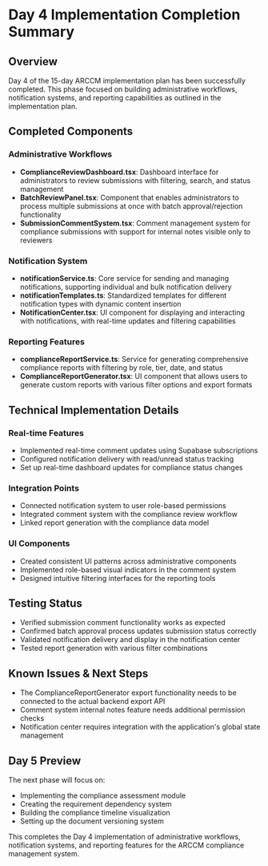 # Day 4 Implementation Completion Summary

## Overview
Day 4 of the 15-day ARCCM implementation plan has been successfully completed. This phase focused on building administrative workflows, notification systems, and reporting capabilities as outlined in the implementation plan.

## Completed Components

### Administrative Workflows
- **ComplianceReviewDashboard.tsx**: Dashboard interface for administrators to review submissions with filtering, search, and status management
- **BatchReviewPanel.tsx**: Component that enables administrators to process multiple submissions at once with batch approval/rejection functionality
- **SubmissionCommentSystem.tsx**: Comment management system for compliance submissions with support for internal notes visible only to reviewers

### Notification System
- **notificationService.ts**: Core service for sending and managing notifications, supporting individual and bulk notification delivery
- **notificationTemplates.ts**: Standardized templates for different notification types with dynamic content insertion
- **NotificationCenter.tsx**: UI component for displaying and interacting with notifications, with real-time updates and filtering capabilities

### Reporting Features
- **complianceReportService.ts**: Service for generating comprehensive compliance reports with filtering by role, tier, date, and status
- **ComplianceReportGenerator.tsx**: UI component that allows users to generate custom reports with various filter options and export formats

## Technical Implementation Details

### Real-time Features
- Implemented real-time comment updates using Supabase subscriptions
- Configured notification delivery with read/unread status tracking
- Set up real-time dashboard updates for compliance status changes

### Integration Points
- Connected notification system to user role-based permissions
- Integrated comment system with the compliance review workflow
- Linked report generation with the compliance data model

### UI Components
- Created consistent UI patterns across administrative components
- Implemented role-based visual indicators in the comment system
- Designed intuitive filtering interfaces for the reporting tools

## Testing Status
- Verified submission comment functionality works as expected
- Confirmed batch approval process updates submission status correctly
- Validated notification delivery and display in the notification center
- Tested report generation with various filter combinations

## Known Issues & Next Steps
- The ComplianceReportGenerator export functionality needs to be connected to the actual backend export API
- Comment system internal notes feature needs additional permission checks
- Notification center requires integration with the application's global state management

## Day 5 Preview
The next phase will focus on:
- Implementing the compliance assessment module
- Creating the requirement dependency system
- Building the compliance timeline visualization
- Setting up the document versioning system

This completes the Day 4 implementation of administrative workflows, notification systems, and reporting features for the ARCCM compliance management system.